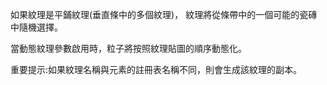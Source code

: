 如果紋理是平鋪紋理(垂直條中的多個紋理)，
紋理將從條帶中的一個可能的瓷磚中隨機選擇。

當動態紋理參數啟用時，粒子將按照紋理貼圖的順序動態化。

重要提示:如果紋理名稱與元素的註冊表名稱不同，則會生成該紋理的副本。